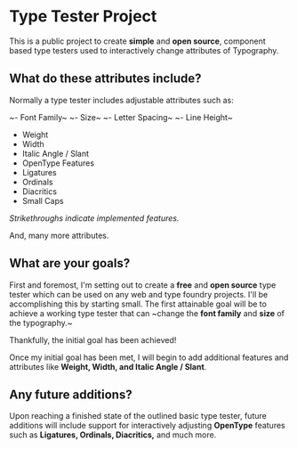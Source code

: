 # Type Tester Project

This is a public project to create **simple** and **open source**, component based
type testers used to interactively change attributes of Typography.

## What do these attributes include?

Normally a type tester includes adjustable attributes such as:

~- Font Family~
~- Size~
~- Letter Spacing~
~- Line Height~

- Weight
- Width
- Italic Angle / Slant
- OpenType Features
- Ligatures
- Ordinals
- Diacritics
- Small Caps

_Strikethroughs indicate implemented features._

And, many more attributes.

## What are your goals?

First and foremost, I'm setting out to create a **free** and **open source** type tester which
can be used on any web and type foundry projects. I'll be accomplishing this by starting
small. The first attainable goal will be to achieve a working type tester that can
~change the **font family** and **size** of the typography.~

Thankfully, the initial goal has been achieved!

Once my initial goal has been met, I will begin to add additional features and attributes
like **Weight, Width, and Italic Angle / Slant**.

## Any future additions?

Upon reaching a finished state of the outlined basic type tester, future additions
will include support for interactively adjusting **OpenType** features such as **Ligatures,
Ordinals, Diacritics,** and much more.
